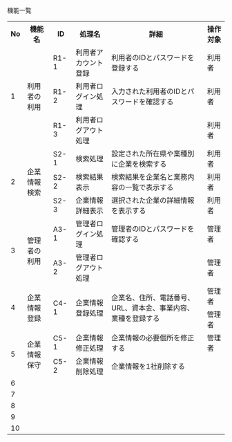 <table>
機能一覧
  <tr>
    <th>No</th>
    <th>機能名</th>
    <th>ID</th>
    <th>処理名</th>
    <th>詳細</th>
    <th>操作対象</th>
  </tr>
  <tr>
  <td rowspan="3">1</td>
  <td rowspan="3">利用者の利用</td>
  <td>R1-1</td>
  <td>利用者アカウント登録</td>
  <td>利用者のIDとパスワードを登録する</td>
  <td>利用者</td>
</tr>
<tr>
  <td>R1-2</td>
  <td>利用者ログイン処理</td>
  <td>入力された利用者のIDとパスワードを確認する</td>
  <td>利用者</td>
</tr>
<tr>
  <td>R1-3</td>
  <td>利用者ログアウト処理</td>
  <td></td>
  <td>利用者</td>
</tr>
<tr>
  <td rowspan="3">2</td>
  <td rowspan="3">企業情報検索</td>
  <td>S2-1</td>
  <td>検索処理</td>
  <td>設定された所在県や業種別に企業を検索する</td>
  <td>利用者</td>
</tr>
<tr>
  <td>S2-2</td>
  <td>検索結果表示</td>
  <td>検索結果を企業名と業務内容の一覧で表示する</td>
  <td>利用者</td>
</tr>
<tr>
  <td>S2-3</td>
  <td>企業情報詳細表示</td>
  <td>選択された企業の詳細情報を表示する</td>
  <td>利用者</td>
</tr>
<tr>
  <td rowspan="2">3</td>
  <td rowspan="2">管理者の利用</td>
  <td>A3-1</td>
  <td>管理者ログイン処理</td>
  <td>管理者のIDとパスワードを確認する</td>
  <td>管理者</td>
</tr>
<tr>
  <td>A3-2</td>
  <td>管理者ログアウト処理</td>
  <td></td>
  <td>管理者</td>
</tr>
<tr>
  <td rowspan="2">4</td>
  <td rowspan="2">企業情報登録</td>
  <td rowspan="2">C4-1</td>
  <td rowspan="2">企業情報登録処理</td>
  <td rowspan="2">企業名、住所、電話番号、URL、資本金、事業内容、業種を登録する</td>
  <td>管理者</td>
</tr>
<tr>
  <td>管理者</td>
</tr>
<tr>
  <td rowspan="2">5</td>
  <td rowspan="2">企業情報保守</td>
  <td>C5-1</td>
  <td>企業情報修正処理</td>
  <td>企業情報の必要個所を修正する</td>
  <td>管理者</td>
</tr>
<tr>
  <td>C5-2</td>
  <td>企業情報削除処理</td>
  <td>企業情報を1社削除する</td>
  <td></td>
</tr>
<tr>
  <td>6</td>
  <td></td>
  <td></td>
  <td></td>
  <td></td>
  <td></td>
</tr>
<tr>
  <td>7</td>
  <td></td>
  <td></td>
  <td></td>
  <td></td>
  <td></td>
</tr>
<tr>
  <td>8</td>
  <td></td>
  <td></td>
  <td></td>
  <td></td>
  <td></td>
</tr>
<tr>
  <td>9</td>
  <td></td>
  <td></td>
  <td></td>
  <td></td>
  <td></td>
</tr>
<tr>
  <td>10</td>
  <td></td>
  <td></td>
  <td></td>
  <td></td>
  <td></td>
</tr>
</table>